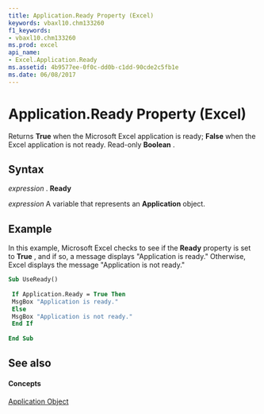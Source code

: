 ```yaml
---
title: Application.Ready Property (Excel)
keywords: vbaxl10.chm133260
f1_keywords:
- vbaxl10.chm133260
ms.prod: excel
api_name:
- Excel.Application.Ready
ms.assetid: 4b9577ee-0f0c-dd0b-c1dd-90cde2c5fb1e
ms.date: 06/08/2017
---
```



# Application.Ready Property (Excel)

Returns  **True** when the Microsoft Excel application is ready; **False** when the Excel application is not ready. Read-only **Boolean** .


## Syntax

 _expression_ . **Ready**

 _expression_ A variable that represents an **Application** object.


## Example

In this example, Microsoft Excel checks to see if the  **Ready** property is set to **True** , and if so, a message displays "Application is ready." Otherwise, Excel displays the message "Application is not ready."


```vb
Sub UseReady() 
 
 If Application.Ready = True Then 
 MsgBox "Application is ready." 
 Else 
 MsgBox "Application is not ready." 
 End If 
 
End Sub
```


## See also


#### Concepts


[Application Object](Excel.Application(objec).md)

